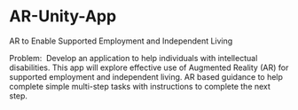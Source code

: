 # AR-Unity-App
AR to Enable Supported Employment and Independent Living

Problem​: ​
Develop an application to help individuals with intellectual disabilities. This app will explore effective use of Augmented Reality (AR) for supported employment and independent living. AR based guidance to help complete simple multi-step tasks with instructions to complete the next step. ​
